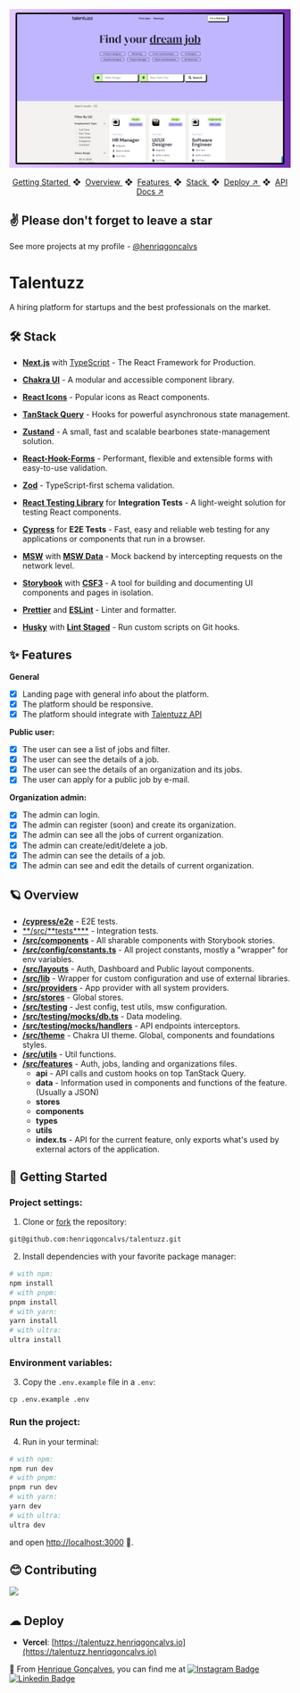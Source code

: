 <div align="center">
<a href="https://talentuzz.vercel.app">
<img src="public/images/screenshot.png">
</a>
</div>

<p></p>

<div align="center">
    <a href="#-getting-started">
        Getting Started
    </a>
    <span>&nbsp;❖&nbsp;</span>
    <a href="#-overview">
        Overview
    </a>
    <span>&nbsp;❖&nbsp;</span>
    <a href="#-features">
        Features
    </a>
    <span>&nbsp;❖&nbsp;</span>
    <a href="#%EF%B8%8F-stack">
        Stack
    </a>
    <span>&nbsp;❖&nbsp;</span>
    <a href="https://talentuzz.vercel.app" target="_blank">
        Deploy ↗︎
    </a>
    <span>&nbsp;❖&nbsp;</span>
    <a href="https://talentuzz-api-production.up.railway.app/docs" target="_blank">
        API Docs ↗︎
    </a>
</div>

## ✌ Please don't forget to leave a star

See more projects at my profile - [@henriqgoncalvs](https://github.com/henriqgoncalvs)

# Talentuzz

A hiring platform for startups and the best professionals on the market.

## 🛠️ Stack

- **[Next.js](https://nextjs.org/)** with [TypeScript](https://www.typescriptlang.org/) - The React Framework for Production.
- **[Chakra UI](https://chakra-ui.com/)** - A modular and accessible component library.
- **[React Icons](https://react-icons.github.io/react-icons/)** - Popular icons as React components.
- **[TanStack Query](https://tanstack.com/query/latest)** - Hooks for powerful asynchronous state management.
- **[Zustand](https://github.com/pmndrs/zustand)** - A small, fast and scalable bearbones state-management solution.
- **[React-Hook-Forms](https://react-hook-form.com/)** - Performant, flexible and extensible forms with easy-to-use validation.
- **[Zod](https://zod.dev/)** - TypeScript-first schema validation.

- **[React Testing Library](https://testing-library.com/docs/)** for **Integration Tests** - A light-weight solution for testing React components.
- **[Cypress](https://www.cypress.io/)** for **E2E Tests** - Fast, easy and reliable web testing for any applications or components that run in a browser.
- **[MSW](https://mswjs.io/)** with **[MSW Data](https://github.com/mswjs/data)** - Mock backend by intercepting requests on the network level.
- **[Storybook](https://storybook.js.org/)** with **[CSF3](https://storybook.js.org/blog/component-story-format-3-0/)** - A tool for building and documenting UI components and pages in isolation.

- **[Prettier](https://prettier.io/)** and **[ESLint](https://eslint.org/)** - Linter and formatter.
- **[Husky](https://github.com/typicode/husky)** with **[Lint Staged](https://github.com/okonet/lint-staged)** - Run custom scripts on Git hooks.

## ✨ Features

**General**

- [x] Landing page with general info about the platform.
- [x] The platform should be responsive.
- [x] The platform should integrate with [Talentuzz API](https://github.com/henriqgoncalvs/talentuzz-api)

**Public user:**

- [x] The user can see a list of jobs and filter.
- [x] The user can see the details of a job.
- [x] The user can see the details of an organization and its jobs.
- [x] The user can apply for a public job by e-mail.

**Organization admin:**

- [x] The admin can login.
- [x] The admin can register (soon) and create its organization.
- [x] The admin can see all the jobs of current organization.
- [x] The admin can create/edit/delete a job.
- [x] The admin can see the details of a job.
- [x] The admin can see and edit the details of current organization.

## 🪐 Overview

- [**/cypress/e2e**](https://github.com/henriqgoncalvs/talentuzz/tree/main/cypress/e2e) - E2E tests.
- [**/src/**tests\*\*\*\*](https://github.com/henriqgoncalvs/talentuzz/tree/main/src/__tests__) - Integration tests.
- [**/src/components**](https://github.com/henriqgoncalvs/talentuzz/tree/main/src/components) - All sharable components with Storybook stories.
- [**/src/config/constants.ts**](https://github.com/henriqgoncalvs/talentuzz/tree/main/src/config/constants.ts) - All project constants, mostly a "wrapper" for env variables.
- [**/src/layouts**](https://github.com/henriqgoncalvs/talentuzz/tree/main/src/layouts) - Auth, Dashboard and Public layout components.
- [**/src/lib**](https://github.com/henriqgoncalvs/talentuzz/tree/main/src/lib) - Wrapper for custom configuration and use of external libraries.
- [**/src/providers**](https://github.com/henriqgoncalvs/talentuzz/blob/main/src/providers) - App provider with all system providers.
- [**/src/stores**](https://github.com/henriqgoncalvs/talentuzz/blob/main/src/stores) - Global stores.
- [**/src/testing**](https://github.com/henriqgoncalvs/talentuzz/blob/main/src/testing) - Jest config, test utils, msw configuration.
- [**/src/testing/mocks/db.ts**](https://github.com/henriqgoncalvs/talentuzz/blob/main/src/testing/mocks/db.ts) - Data modeling.
- [**/src/testing/mocks/handlers**](https://github.com/henriqgoncalvs/talentuzz/blob/main/src/testing/mocks/handlers) - API endpoints interceptors.
- [**/src/theme**](https://github.com/henriqgoncalvs/talentuzz/blob/main/src/theme) - Chakra UI theme. Global, components and foundations styles.
- [**/src/utils**](https://github.com/henriqgoncalvs/talentuzz/blob/main/src/utils) - Util functions.
- [**/src/features**](https://github.com/henriqgoncalvs/talentuzz/blob/main/src/features) - Auth, jobs, landing and organizations files.
  - **api** - API calls and custom hooks on top TanStack Query.
  - **data** - Information used in components and functions of the feature. (Usually a JSON)
  - **stores**
  - **components**
  - **types**
  - **utils**
  - **index.ts** - API for the current feature, only exports what's used by external actors of the application.

## 🚀 Getting Started

### **Project settings:**

1. Clone or [fork](git@github.com:henriqgoncalvs/talentuzz.git) the repository:

```bash
git@github.com:henriqgoncalvs/talentuzz.git
```

2. Install dependencies with your favorite package manager:

```bash
# with npm:
npm install
# with pnpm:
pnpm install
# with yarn:
yarn install
# with ultra:
ultra install
```

### **Environment variables:**

3. Copy the `.env.example` file in a `.env`:

```env
cp .env.example .env
```

### **Run the project:**

4. Run in your terminal:

```bash
# with npm:
npm run dev
# with pnpm:
pnpm run dev
# with yarn:
yarn dev
# with ultra:
ultra dev
```

and open [http://localhost:3000](http://localhost:3000) 🚀.

## 😊 Contributing

<a href="https://github.com/henriqgoncalvs/talentuzz/graphs/contributors">
  <img src="https://contrib.rocks/image?repo=henriqgoncalvs/talentuzz" />
</a>

<p></p>

## ☁ Deploy

- **Vercel**: [https://talentuzz.henriqgoncalvs.io](https://talentuzz.henriqgoncalvs.io)

🐲 From [Henrique Gonçalves](https://github.com/henriqgoncalvs), you can find me at [![Instagram Badge](https://img.shields.io/badge/Instagram-E4405F?logo=instagram&logoColor=white)](https://www.instagram.com/_henriqgoncalvs/) [![Linkedin Badge](https://img.shields.io/badge/LinkedIn-0077B5?logo=linkedin&logoColor=white)](https://www.linkedin.com/in/henriiqueg/)
